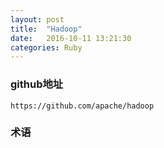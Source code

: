 ```yaml
---
layout: post
title:  "Hadoop"
date:   2016-10-11 13:21:30
categories: Ruby
---
```


### github地址
```
https://github.com/apache/hadoop
```

### 术语

###